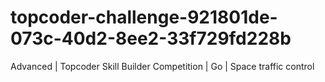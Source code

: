 # topcoder-challenge-921801de-073c-40d2-8ee2-33f729fd228b
Advanced | Topcoder Skill Builder Competition | Go | Space traffic control
